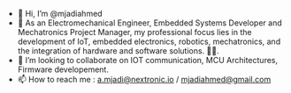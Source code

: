 - 👋 Hi, I’m @mjadiahmed
- 👀 As an Electromechanical Engineer, Embedded Systems Developer  and Mechatronics Project Manager, my professional focus lies in the development of IoT, embedded electronics, robotics, mechatronics, and the integration of hardware and software solutions. 🤖🤖.
- 💞️ I’m looking to collaborate on IOT communication, MCU Architectures, Firmware developement.
- 📫 How to reach me : a.mjadi@nextronic.io  / mjadiahmed@gmail.com

<!---
mjadiahmed/mjadiahmed is a ✨ special ✨ repository because its `README.md` (this file) appears on your GitHub profile.
You can click the Preview link to take a look at your changes.
--->
